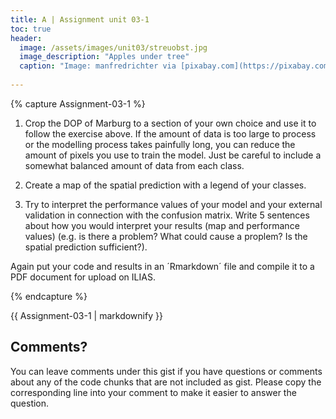```yaml
---
title: A | Assignment unit 03-1
toc: true
header:
  image: /assets/images/unit03/streuobst.jpg
  image_description: "Apples under tree"
  caption: "Image: manfredrichter via [pixabay.com](https://pixabay.com/de/photos/%C3%A4pfel-streuobst-obstbaum-apfelbaum-3684775/)"
 
---
```







{% capture Assignment-03-1 %}



1. Crop the DOP of Marburg to a section of your own choice and use it to follow the exercise above. 
If the amount of data is too large to process or the modelling process takes painfully long, you can reduce the amount of pixels you use to train the model. 
Just be careful to include a somewhat balanced amount of data from each class. 

2. Create a map of the spatial prediction with a legend of your classes.

3. Try to interpret the performance values of your model and your external validation in connection with the confusion matrix. Write 5 sentences about how you would interpret your results (map and performance values) (e.g. is there a problem? What could cause a proplem? Is the spatial prediction sufficient?).

Again put your code and results in an ´Rmarkdown´ file and compile it to a PDF document for upload on ILIAS.

{% endcapture %}
<div class="notice--success">
  {{ Assignment-03-1 | markdownify }}
</div> 








## Comments?
You can leave comments under this gist if you have questions or comments about any of the code chunks that are not included as gist. Please copy the corresponding line into your comment to make it easier to answer the question. 



<script src="https://utteranc.es/client.js"
        repo="GeoMOER/geoAI"
        issue-term="GeoAI_2022_unit_03_assignment_3_1"
        theme="github-light"
        crossorigin="anonymous"
        async>
</script>